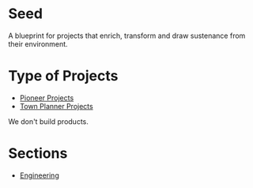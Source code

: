 # Seed

A blueprint for projects that enrich, transform and draw sustenance from their
environment.

# Type of Projects

* [Pioneer Projects](pioneer/introduction.rst)
* [Town Planner Projects](townplanner/introduction.rst)

We don't build products.

# Sections

* [Engineering](engineering/introduction.rst)
